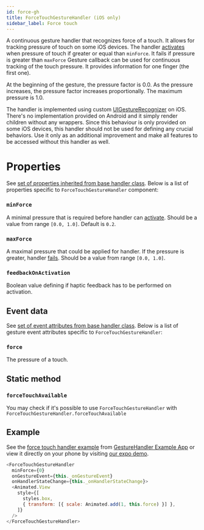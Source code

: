 ```yaml
---
id: force-gh
title: ForceTouchGestureHandler (iOS only)
sidebar_label: Force touch
---
```


A continuous gesture handler that recognizes force of a touch. It allows for tracking pressure of touch on some iOS devices.
The handler [activates](../../state.md#active) when pressure of touch if greater or equal than `minForce`. It fails if pressure is greater than `maxForce`
Gesture callback can be used for continuous tracking of the touch pressure. It provides information for one finger (the first one).

At the beginning of the gesture, the pressure factor is 0.0. As the pressure increases, the pressure factor increases proportionally. The maximum pressure is 1.0.

The handler is implemented using custom [UIGestureRecognizer](https://developer.apple.com/documentation/uikit/uigesturerecognizer) on iOS. There's no implementation provided on Android and it simply render children without any wrappers.
Since this behaviour is only provided on some iOS devices, this handler should not be used for defining any crucial behaviors. Use it only as an additional improvement and make all features to be accessed without this handler as well.

# Properties

See [set of properties inherited from base handler class](common-gh#properties). Below is a list of properties specific to `ForceTouchGestureHandler` component:

### `minForce`

A minimal pressure that is required before handler can [activate](../../state.md#active). Should be a value from range `[0.0, 1.0]`. Default is `0.2`.

### `maxForce`

A maximal pressure that could be applied for handler. If the pressure is greater, handler [fails](../../state.md#failed). Should be a value from range `[0.0, 1.0]`.

### `feedbackOnActivation`

Boolean value defining if haptic feedback has to be performed on activation.

## Event data

See [set of event attributes from base handler class](common-gh#event-data). Below is a list of gesture event attributes specific to `ForceTouchGestureHandler`:

### `force`

The pressure of a touch.

## Static method

### `forceTouchAvailable`

You may check if it's possible to use `ForceTouchGestureHandler` with `ForceTouchGestureHandler.forceTouchAvailable`

## Example

See the [force touch handler example](https://github.com/software-mansion/react-native-gesture-handler/blob/master/example/src/basic/forcetouch/index.tsx) from [GestureHandler Example App](../../example) or view it directly on your phone by visiting [our expo demo](https://snack.expo.io/@adamgrzybowski/react-native-gesture-handler-demo).

```js
<ForceTouchGestureHandler
  minForce={0}
  onGestureEvent={this._onGestureEvent}
  onHandlerStateChange={this._onHandlerStateChange}>
  <Animated.View
    style={[
      styles.box,
      { transform: [{ scale: Animated.add(1, this.force) }] },
    ]}
  />
</ForceTouchGestureHandler>
```

